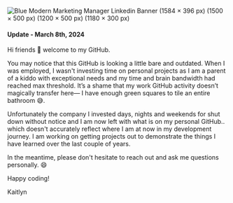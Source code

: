 
![Blue Modern Marketing Manager Linkedin Banner (1584 × 396 px) (1500 × 500 px) (1200 × 500 px) (1180 × 300 px)](https://github.com/kngatineau/kngatineau/assets/90870802/18a73c13-83ff-46f0-aafa-21ad4d57484d)

#### Update - March 8th, 2024
Hi friends :wave: welcome to my GitHub.   

You may notice that this GitHub is looking a little bare and outdated. When I was employed, I wasn't investing time on personal projects as I am a parent of a kiddo with exceptional needs and my time and brain bandwidth had reached max threshold. It’s a shame that my work GitHub activity doesn’t magically transfer here— I have enough green squares to tile an entire bathroom 😅.

Unfortunately the company I invested days, nights and weekends for shut down without notice and I am now left with what is on my personal GitHub.. which doesn't accurately reflect where I am at now in my development journey. I am working on getting projects out to demonstrate the things I have learned over the last couple of years. 

In the meantime, please don't hesitate to reach out and ask me questions personally. 😄

Happy coding!

Kaitlyn
